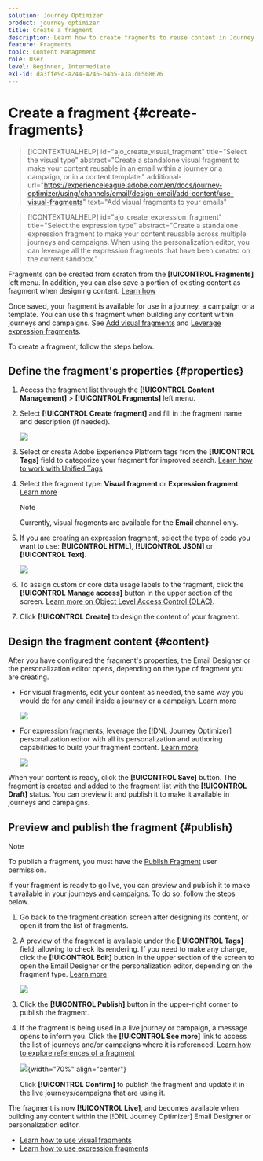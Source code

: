 ```yaml
---
solution: Journey Optimizer
product: journey optimizer
title: Create a fragment
description: Learn how to create fragments to reuse content in Journey Optimizer campaigns and journeys
feature: Fragments
topic: Content Management
role: User
level: Beginner, Intermediate
exl-id: da3ffe9c-a244-4246-b4b5-a3a1d0508676
---
```

# Create a fragment {#create-fragments}
 
>[!CONTEXTUALHELP]
>id="ajo_create_visual_fragment"
>title="Select the visual type"
>abstract="Create a standalone visual fragment to make your content reusable in an email within a journey or a campaign, or in a content template."
>additional-url="https://experienceleague.adobe.com/en/docs/journey-optimizer/using/channels/email/design-email/add-content/use-visual-fragments" text="Add visual fragments to your emails"

>[!CONTEXTUALHELP]
>id="ajo_create_expression_fragment"
>title="Select the expression type"
>abstract="Create a standalone expression fragment to make your content reusable across multiple journeys and campaigns. When using the personalization editor, you can leverage all the expression fragments that have been created on the current sandbox."


Fragments can be created from scratch from the **[!UICONTROL Fragments]** left menu. In addition, you can also save a portion of existing content as fragment when designing content. [Learn how](#save-as-fragment)

Once saved, your fragment is available for use in a journey, a campaign or a template. You can use this fragment when building any content within journeys and campaigns. See [Add visual fragments](../email/use-visual-fragments.md) and [Leverage expression fragments](../personalization/use-expression-fragments.md).

To create a fragment, follow the steps below.

## Define the fragment's properties {#properties}

1. Access the fragment list through the **[!UICONTROL Content Management]** > **[!UICONTROL Fragments]** left menu.

1. Select **[!UICONTROL Create fragment]** and fill in the fragment name and description (if needed).

    ![](assets/fragment-details.png)

1. Select or create Adobe Experience Platform tags from the **[!UICONTROL Tags]** field to categorize your fragment for improved search. [Learn how to work with Unified Tags](../start/search-filter-categorize.md#tags)

1. Select the fragment type: **Visual fragment** or **Expression fragment**. [Learn more](../content-management/fragments.md#visual-expression)

    >[!NOTE]
    >
    >Currently, visual fragments are available for the **Email** channel only.

1. If you are creating an expression fragment, select the type of code you want to use: **[!UICONTROL HTML]**, **[!UICONTROL JSON]** or **[!UICONTROL Text]**.

    ![](assets/fragment-expression-type.png)

1. To assign custom or core data usage labels to the fragment, click the **[!UICONTROL Manage access]** button in the upper section of the screen. [Learn more on Object Level Access Control (OLAC)](../administration/object-based-access.md).

1. Click **[!UICONTROL Create]** to design the content of your fragment.

## Design the fragment content {#content}

After you have configured the fragment's properties, the Email Designer or the personalization editor opens, depending on the type of fragment you are creating.

* For visual fragments, edit your content as needed, the same way you would do for any email inside a journey or a campaign. [Learn more](../email/get-started-email-design.md) 

    ![](assets/fragment-designer.png)

* For expression fragments, leverage the [!DNL Journey Optimizer] personalization editor with all its personalization and authoring capabilities to build your fragment content. [Learn more](../personalization/personalization-build-expressions.md)

    ![](assets/fragment-expression-editor.png)

When your content is ready, click the **[!UICONTROL Save]** button. The fragment is created and added to the fragment list with the **[!UICONTROL Draft]** status. You can preview it and publish it to make it available in journeys and campaigns.

## Preview and publish the fragment {#publish}

>[!NOTE]
>
>To publish a fragment, you must have the [Publish Fragment](../administration/ootb-product-profiles.md#content-library-manager) user permission.

If your fragment is ready to go live, you can preview and publish it to make it available in your journeys and campaigns. To do so, follow the steps below.

1. Go back to the fragment creation screen after designing its content, or open it from the list of fragments.

1. A preview of the fragment is available under the **[!UICONTROL Tags]** field, allowing to check its rendering. If you need to make any change, click the **[!UICONTROL Edit]** button in the upper section of the screen to open the Email Designer or the personalization editor, depending on the fragment type. [Learn more](manage-fragments.md#edit-fragments)

    ![](assets/fragment-preview.png)

1. Click the **[!UICONTROL Publish]** button in the upper-right corner to publish the fragment.

1. If the fragment is being used in a live journey or campaign, a message opens to inform you. Click the **[!UICONTROL See more]** link to access the list of journeys and/or campaigns where it is referenced. [Learn how to explore references of a fragment](../content-management/manage-fragments.md#explore-references)

    ![](assets/fragment-publish.png){width="70%" align="center"}

    Click **[!UICONTROL Confirm]** to publish the fragment and update it in the live journeys/campaigns that are using it.

The fragment is now **[!UICONTROL Live]**, and becomes available when building any content within the [!DNL Journey Optimizer] Email Designer or personalization editor.

* [Learn how to use visual fragments](../email/use-visual-fragments.md)
* [Learn how to use expression fragments](../personalization/use-expression-fragments.md)
